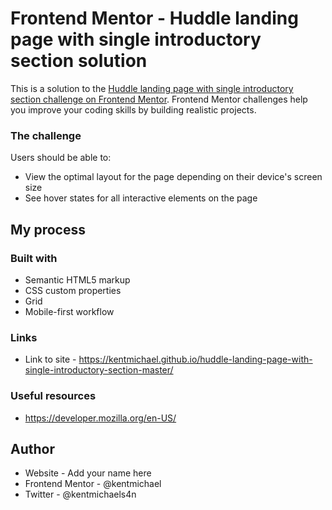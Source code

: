 # Frontend Mentor - Huddle landing page with single introductory section solution

This is a solution to the [Huddle landing page with single introductory section challenge on Frontend Mentor](https://www.frontendmentor.io/challenges/huddle-landing-page-with-a-single-introductory-section-B_2Wvxgi0). Frontend Mentor challenges help you improve your coding skills by building realistic projects. 

### The challenge

Users should be able to:

- View the optimal layout for the page depending on their device's screen size
- See hover states for all interactive elements on the page

## My process
### Built with

- Semantic HTML5 markup
- CSS custom properties
- Grid
- Mobile-first workflow

### Links

- Link to site - https://kentmichael.github.io/huddle-landing-page-with-single-introductory-section-master/

### Useful resources

- https://developer.mozilla.org/en-US/

## Author

- Website - Add your name here
- Frontend Mentor - @kentmichael
- Twitter - @kentmichaels4n
